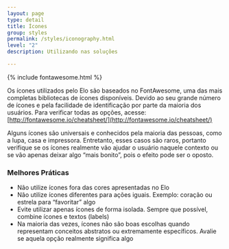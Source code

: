 ```yaml
---
layout: page
type: detail
title: Ícones
group: styles
permalink: /styles/iconography.html
level: "2"
description: Utilizando nas soluções

---
```


{% include fontawesome.html %}

Os ícones utilizados pelo Elo são baseados no FontAwesome, uma das mais completas bibliotecas de ícones disponíveis. Devido ao seu grande número de ícones e pela facilidade de identificação por parte da maioria dos usuários. Para verificar todas as opções, acesse: [http://fontawesome.io/cheatsheet/](http://fontawesome.io/cheatsheet/)

Alguns ícones são universais e conhecidos pela maioria das pessoas, como a lupa, casa e impressora. Entretanto, esses casos são raros, portanto verifique se os ícones realmente vão ajudar o usuário naquele contexto ou se vão apenas deixar algo “mais bonito”, pois o efeito pode ser o oposto.

### Melhores Práticas

- Não utilize ícones fora das cores apresentadas no Elo
- Não utilize ícones diferentes para ações iguais. Exemplo: coração ou estrela para “favoritar” algo
- Evite utilizar apenas ícones de forma isolada. Sempre que possível, combine ícones e textos (labels)
- Na maioria das vezes, ícones não são boas escolhas quando representam conceitos abstratos ou extremamente específicos. Avalie se aquela opção realmente significa algo
